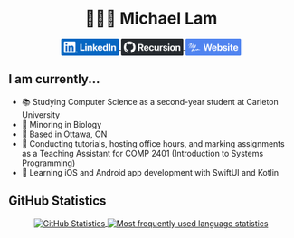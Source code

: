 <div align="center">
  <h1>👨🏻‍💻 Michael Lam</h1>
</div>

<p align="center">
  <a href="https://linkedin.com/in/michaeljylam/">
    <img align="center" src="images/linkedin.png" height="30px" alt="LinkedIn">
  </a>
  <a href="https://github.com/michaeljylam/">
    <img align="center" src="images/github.png" height="30px" alt="GitHub">
  </a>
  <a href="https://michaeljylam.ca/">
    <img align="center" src="images/website.png" height="30px" alt="Website">
  </a>
</p>

## I am currently...
- 📚 Studying Computer Science as a second-year student at Carleton University
- 🧬 Minoring in Biology
- 🏡 Based in Ottawa, ON
- 📝 Conducting tutorials, hosting office hours, and marking assignments as a Teaching Assistant for COMP 2401 (Introduction to Systems Programming)
- 📱 Learning iOS and Android app development with SwiftUI and Kotlin

## GitHub Statistics
<p align="center">
  <a href="https://github.com/jstrieb/github-stats">
    <img align="center" src="https://github.com/michaeljylam/github-stats/blob/master/generated/overview.svg" alt="GitHub Statistics">
  </a>
  <a href="https://github.com/jstrieb/github-stats">
    <img align="center" src="https://github.com/michaeljylam/github-stats/blob/master/generated/languages.svg" alt="Most frequently used language statistics">
  </a>
</p>
